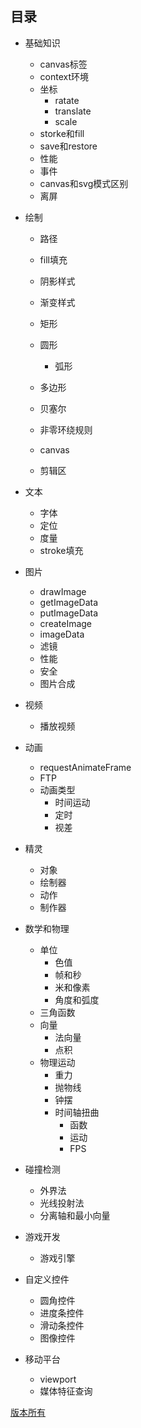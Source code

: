 ## 目录

* 基础知识
    * canvas标签
    * context环境
    * 坐标
        * ratate
        * translate
        * scale
    * storke和fill   
    * save和restore
    * 性能
    * 事件
    * canvas和svg模式区别
    * 离屏

* 绘制
    * 路径
    * fill填充
    * 阴影样式
    * 渐变样式
    
    * 矩形
    * 圆形
        * 弧形

    * 多边形
    * 贝塞尔    
    * 非零环绕规则    
    * canvas
    * 剪辑区

* 文本
    * 字体
    * 定位
    * 度量
    * stroke填充    
    
* 图片        
    * drawImage
    * getImageData
    * putImageData
    * createImage
    * imageData
    * 滤镜
    * 性能
    * 安全
    * 图片合成

* 视频
    * 播放视频

* 动画    
    * requestAnimateFrame
    * FTP
    * 动画类型
        * 时间运动
        * 定时
        * 视差

* 精灵
    * 对象
    * 绘制器
    * 动作
    * 制作器

* 数学和物理
    * 单位
        * 色值
        * 帧和秒
        * 米和像素
        * 角度和弧度                
    * 三角函数
    * 向量
        * 法向量
        * 点积
    * 物理运动
        * 重力
        * 抛物线
        * 钟摆
        * 时间轴扭曲
            * 函数
            * 运动
            * FPS

* 碰撞检测
    * 外界法
    * 光线投射法
    * 分离轴和最小向量

* 游戏开发
    * 游戏引擎

* 自定义控件
    * 圆角控件
    * 进度条控件
    * 滑动条控件
    * 图像控件

* 移动平台
    * viewport
    * 媒体特征查询
    

[版本所有](https://www.safaribooksonline.com/library/view/core-html5-canvas/9780132761635/ch02.html)